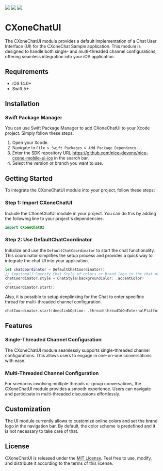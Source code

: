![](https://img.shields.io/badge/min_iOS-14.0%2B-orange?style=flat) ![](https://img.shields.io/badge/Framework-SwiftUI-orange?style=flat) ![](https://img.shields.io/badge/Licence-MIT-orange?style=flat)

# CXoneChatUI

The CXoneChatUI module provides a default implementation of a Chat User Interface (UI) for the CXoneChat Sample application. This module is designed to handle both single- and multi-threaded channel configurations, offering seamless integration into your iOS application.


## Requirements

- iOS 14.0+
- Swift 5+


## Installation

### Swift Package Manager

You can use Swift Package Manager to add CXoneChatUI to your Xcode project. Simply follow these steps:

1. Open your Xcode.
2. Navigate to `File > Swift Packages > Add Package Dependency...`
3. Enter the SDK repository URL https://github.com/nice-devone/nice-cxone-mobile-ui-ios in the search bar.
4. Select the version or branch you want to use.


## Getting Started

To integrate the CXoneChatUI module into your project, follow these steps:

### Step 1: Import CXoneChatUI

Include the CXoneChatUI module in your project. You can do this by adding the following line to your project's dependencies:

```swift
import CXoneChatUI
```

### Step 2: Use DefaultChatCoordinator

Initialize and use the `DefaultChatCoordinator` to start the chat functionality. This coordinator simplifies the setup process and provides a quick way to integrate the chat UI into your application.

```swift
let chatCoordinator = DefaultChatCoordinator()
// (optional) Specify Chat Style of colors or brand logo in the chat navigation bar
chatCoordinator.style = ChatStyle(backgroundColor: .accentColor)
...
chatCoordinator.start()
```

Also, it is possible to setup deeplinking for the Chat to enter specifinc thread for multi-threaded channel configuration.
```swift
chatCoordinator.start(deeplinkOption: .thread(threadIdOnExternalPlatform))
```


## Features

### Single-Threaded Channel Configuration

The CXoneChatUI module seamlessly supports single-threaded channel configurations. This allows users to engage in one-on-one conversations with ease.

### Multi-Threaded Channel Configuration

For scenarios involving multiple threads or group conversations, the CXoneChatUI module provides a smooth experience. Users can navigate and participate in multi-threaded discussions effortlessly.


## Customization

The UI module currently allows to customize online colors and set the brand logo in the navigation bar. By default, the color scheme is predefined and it is not necessary to take care of that.


## License

CXoneChatUI is released under the [MIT License](LICENSE.md). Feel free to use, modify, and distribute it according to the terms of this license.
